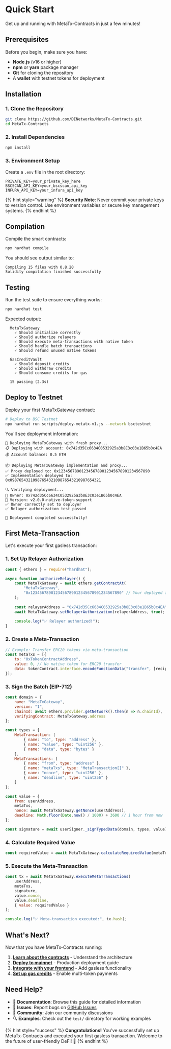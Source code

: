 # Quick Start

Get up and running with MetaTx-Contracts in just a few minutes!

## Prerequisites

Before you begin, make sure you have:

- **Node.js** (v16 or higher)
- **npm** or **yarn** package manager
- **Git** for cloning the repository
- A **wallet** with testnet tokens for deployment

## Installation

### 1. Clone the Repository

```bash
git clone https://github.com/DINetworks/MetaTx-Contracts.git
cd MetaTx-Contracts
```

### 2. Install Dependencies

```bash
npm install
```

### 3. Environment Setup

Create a `.env` file in the root directory:

```env
PRIVATE_KEY=your_private_key_here
BSCSCAN_API_KEY=your_bscscan_api_key
INFURA_API_KEY=your_infura_api_key
```

{% hint style="warning" %}
**Security Note**: Never commit your private keys to version control. Use environment variables or secure key management systems.
{% endhint %}

## Compilation

Compile the smart contracts:

```bash
npx hardhat compile
```

You should see output similar to:

```
Compiling 15 files with 0.8.20
Solidity compilation finished successfully
```

## Testing

Run the test suite to ensure everything works:

```bash
npx hardhat test
```

Expected output:
```
  MetaTxGateway
    ✓ Should initialize correctly
    ✓ Should authorize relayers
    ✓ Should execute meta-transactions with native token
    ✓ Should handle batch transactions
    ✓ Should refund unused native tokens

  GasCreditVault
    ✓ Should deposit credits
    ✓ Should withdraw credits
    ✓ Should consume credits for gas

  15 passing (2.3s)
```

## Deploy to Testnet

Deploy your first MetaTxGateway contract:

```bash
# Deploy to BSC Testnet
npx hardhat run scripts/deploy-metatx-v1.js --network bsctestnet
```

You'll see deployment information:

```
🚀 Deploying MetaTxGateway with fresh proxy...
📋 Deploying with account: 0x742d35Cc6634C0532925a3b8E3c03e1B65b0c4EA
💰 Account balance: 0.5 ETH

📦 Deploying MetaTxGateway implementation and proxy...
✅ Proxy deployed to: 0x1234567890123456789012345678901234567890
✅ Implementation deployed to: 0x0987654321098765432109876543210987654321

🔍 Verifying deployment...
👤 Owner: 0x742d35Cc6634C0532925a3b8E3c03e1B65b0c4EA
📝 Version: v2.0.0-native-token-support
✅ Owner correctly set to deployer
✅ Relayer authorization test passed

🎉 Deployment completed successfully!
```

## First Meta-Transaction

Let's execute your first gasless transaction:

### 1. Set Up Relayer Authorization

```javascript
const { ethers } = require("hardhat");

async function authorizeRelayer() {
    const MetaTxGateway = await ethers.getContractAt(
        "MetaTxGateway", 
        "0x1234567890123456789012345678901234567890" // Your deployed address
    );
    
    const relayerAddress = "0x742d35Cc6634C0532925a3b8E3c03e1B65b0c4EA";
    await MetaTxGateway.setRelayerAuthorization(relayerAddress, true);
    
    console.log("✅ Relayer authorized!");
}
```

### 2. Create a Meta-Transaction

```javascript
// Example: Transfer ERC20 tokens via meta-transaction
const metaTxs = [{
    to: "0xTokenContractAddress",
    value: 0, // No native token for ERC20 transfer
    data: tokenContract.interface.encodeFunctionData("transfer", [recipient, amount])
}];
```

### 3. Sign the Batch (EIP-712)

```javascript
const domain = {
    name: "MetaTxGateway",
    version: "1",
    chainId: await ethers.provider.getNetwork().then(n => n.chainId),
    verifyingContract: MetaTxGateway.address
};

const types = {
    MetaTransaction: [
        { name: "to", type: "address" },
        { name: "value", type: "uint256" },
        { name: "data", type: "bytes" }
    ],
    MetaTransactions: [
        { name: "from", type: "address" },
        { name: "metaTxs", type: "MetaTransaction[]" },
        { name: "nonce", type: "uint256" },
        { name: "deadline", type: "uint256" }
    ]
};

const value = {
    from: userAddress,
    metaTxs,
    nonce: await MetaTxGateway.getNonce(userAddress),
    deadline: Math.floor(Date.now() / 1000) + 3600 // 1 hour from now
};

const signature = await userSigner._signTypedData(domain, types, value);
```

### 4. Calculate Required Value

```javascript
const requiredValue = await MetaTxGateway.calculateRequiredValue(metaTxs);
```

### 5. Execute the Meta-Transaction

```javascript
const tx = await MetaTxGateway.executeMetaTransactions(
    userAddress,
    metaTxs,
    signature,
    value.nonce,
    value.deadline,
    { value: requiredValue }
);

console.log("✅ Meta-transaction executed:", tx.hash);
```

## What's Next?

Now that you have MetaTx-Contracts running:

1. **[Learn about the contracts](../contracts/overview.md)** - Understand the architecture
2. **[Deploy to mainnet](../deployment/deployment-guide.md)** - Production deployment guide
3. **[Integrate with your frontend](../integration/frontend-integration.md)** - Add gasless functionality
4. **[Set up gas credits](../integration/gas-credit-management.md)** - Enable multi-token payments

## Need Help?

- 📖 **Documentation**: Browse this guide for detailed information
- 🐛 **Issues**: Report bugs on [GitHub Issues](https://github.com/DINetworks/MetaTx-Contracts/issues)
- 💬 **Community**: Join our community discussions
- 🔍 **Examples**: Check out the `test/` directory for working examples

{% hint style="success" %}
**Congratulations!** You've successfully set up MetaTx-Contracts and executed your first gasless transaction. Welcome to the future of user-friendly DeFi! 🎉
{% endhint %}
